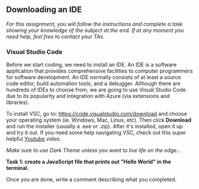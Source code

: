 ## Downloading an IDE

*For this assignment, you will follow the instructions and complete a task showing your knowledge of the subject at the end. If at any moment you need help, feel free to contact your TAs.*

### Visual Studio Code

Before we start coding, we need to install an IDE. An IDE is a software application that provides comprehensive facilities to computer programmers for software development. An IDE normally consists of at least a source code editor, build automation tools, and a debugger. Although there are hundreds of IDEs to choose from, we are going to use Visual Studio Code due to its popularity and integration with Azure (via extensions and libraries).



To install VSC, go to: https://code.visualstudio.com/download and choose your operating system (ie. Windows, Mac, Linux, etc). Then click **Download** and run the installer (usually a .exe or .zip). After it's installed, open it up and try it out. If you need some help navigating VSC, check out this super helpful [Youtube](https://www.youtube.com/watch?v=VqCgcpAypFQ) video.

*Make sure to use Dark Theme unless you want to live life on the edge...*



**Task 1: create a JavaScript file that prints out "Hello World" in the terminal.**

Once you are done, write a comment describing what you completed.
